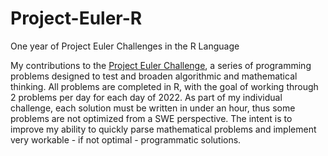 # Project-Euler-R
One year of Project Euler Challenges in the R Language

My contributions to the [Project Euler Challenge](https://projecteuler.net/), a series of programming problems designed to test and broaden algorithmic and mathematical thinking. All problems are completed in R, with the goal of working through 2 problems per day for each day of 2022. As part of my individual challenge, each solution must be written in under an hour, thus some problems are not optimized from a SWE perspective. The intent is to improve my ability to quickly parse mathematical problems and implement very workable - if not optimal - programmatic solutions. 

